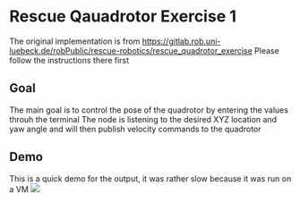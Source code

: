 # Rescue Qauadrotor Exercise 1

The original implementation is from https://gitlab.rob.uni-luebeck.de/robPublic/rescue-robotics/rescue_quadrotor_exercise
Please follow the instructions there first 

## Goal
The main goal is to control the pose of the quadrotor by entering the values throuh the terminal
The node is listening to the desired XYZ location and yaw angle and will then publish velocity commands to the quadrotor

## Demo

This is a quick demo for the output, it was rather slow because it was run on a VM
![](https://github.com/MoSaeedd/ROS2_simple/blob/main/rescue_quadrotor_exercise_1/imgs/demo.gif)


